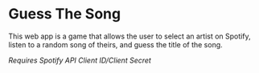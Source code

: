 # Guess The Song

This web app is a game that allows the user to select an artist on Spotify, listen to a random song of theirs, and guess the title of the song.

*Requires Spotify API Client ID/Client Secret*
